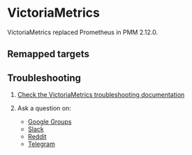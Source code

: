 # VictoriaMetrics

VictoriaMetrics replaced Prometheus in PMM 2.12.0.

## Remapped targets


## Troubleshooting

1. [Check the VictoriaMetrics troubleshooting documentation](https://victoriametrics.github.io/#troubleshooting)

2. Ask a question on:

    - [Google Groups](https://groups.google.com/forum/#!forum/victorametrics-users)
    - [Slack](http://slack.victoriametrics.com/)
    - [Reddit](https://www.reddit.com/r/VictoriaMetrics/)
    - [Telegram](https://t.me/VictoriaMetrics_en)
